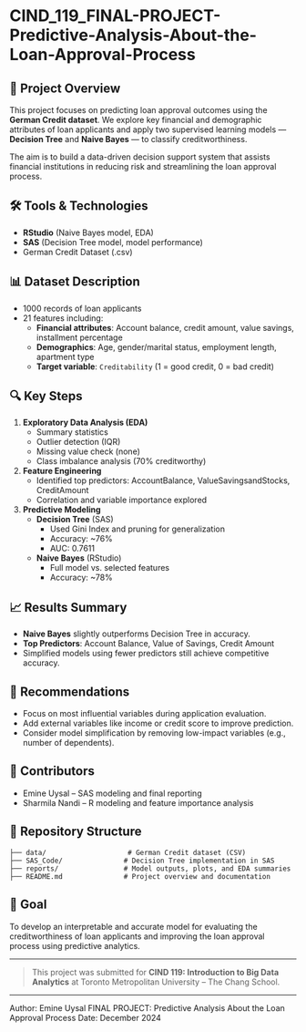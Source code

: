 # CIND_119_FINAL-PROJECT-Predictive-Analysis-About-the-Loan-Approval-Process

## 📘 Project Overview
This project focuses on predicting loan approval outcomes using the **German Credit dataset**. We explore key financial and demographic attributes of loan applicants and apply two supervised learning models — **Decision Tree** and **Naive Bayes** — to classify creditworthiness.

The aim is to build a data-driven decision support system that assists financial institutions in reducing risk and streamlining the loan approval process.

## 🛠️ Tools & Technologies
- **RStudio** (Naive Bayes model, EDA)
- **SAS** (Decision Tree model, model performance)
- German Credit Dataset (.csv)

## 📊 Dataset Description
- 1000 records of loan applicants
- 21 features including:
  - **Financial attributes**: Account balance, credit amount, value savings, installment percentage
  - **Demographics**: Age, gender/marital status, employment length, apartment type
  - **Target variable**: `Creditability` (1 = good credit, 0 = bad credit)

## 🔍 Key Steps
1. **Exploratory Data Analysis (EDA)**
   - Summary statistics
   - Outlier detection (IQR)
   - Missing value check (none)
   - Class imbalance analysis (70% creditworthy)
2. **Feature Engineering**
   - Identified top predictors: AccountBalance, ValueSavingsandStocks, CreditAmount
   - Correlation and variable importance explored
3. **Predictive Modeling**
   - **Decision Tree** (SAS)
     - Used Gini Index and pruning for generalization
     - Accuracy: ~76%
     - AUC: 0.7611
   - **Naive Bayes** (RStudio)
     - Full model vs. selected features
     - Accuracy: ~78%

## 📈 Results Summary
- **Naive Bayes** slightly outperforms Decision Tree in accuracy.
- **Top Predictors**: Account Balance, Value of Savings, Credit Amount
- Simplified models using fewer predictors still achieve competitive accuracy.

## 🧠 Recommendations
- Focus on most influential variables during application evaluation.
- Add external variables like income or credit score to improve prediction.
- Consider model simplification by removing low-impact variables (e.g., number of dependents).

## 👥 Contributors
- Emine Uysal – SAS modeling and final reporting
- Sharmila Nandi – R modeling and feature importance analysis

## 📂 Repository Structure
```
├── data/                    # German Credit dataset (CSV)
├── SAS_Code/               # Decision Tree implementation in SAS
├── reports/                # Model outputs, plots, and EDA summaries
├── README.md               # Project overview and documentation
```

## 🎯 Goal
To develop an interpretable and accurate model for evaluating the creditworthiness of loan applicants and improving the loan approval process using predictive analytics.

---

> This project was submitted for **CIND 119: Introduction to Big Data Analytics** at Toronto Metropolitan University – The Chang School.
---
Author: Emine Uysal 
FINAL PROJECT: Predictive Analysis About the Loan Approval Process
Date: December 2024

